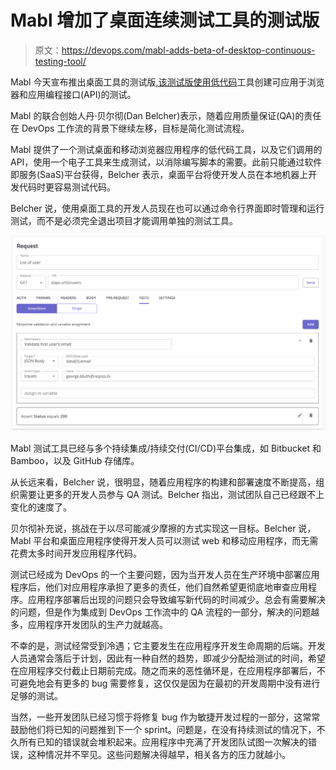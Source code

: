 # Mabl 增加了桌面连续测试工具的测试版

> 原文：<https://devops.com/mabl-adds-beta-of-desktop-continuous-testing-tool/>

Mabl 今天宣布推出桌面工具的测试版[,该测试版使用](https://www.prnewswire.com/news-releases/mabl-introduces-native-desktop-application-with-api-and-mobile-test-automation-capabilities-301234196.html)[低代码](https://devops.com/?s=low-code)工具创建可应用于浏览器和应用编程接口(API)的测试。

Mabl 的联合创始人丹·贝尔彻(Dan Belcher)表示，随着应用质量保证(QA)的责任在 DevOps 工作流的背景下继续左移，目标是简化测试流程。

Mabl 提供了一个测试桌面和移动浏览器应用程序的低代码工具，以及它们调用的 API，使用一个电子工具来生成测试，以消除编写脚本的需要。此前只能通过软件即服务(SaaS)平台获得，Belcher 表示，桌面平台将使开发人员在本地机器上开发代码时更容易测试代码。

Belcher 说，使用桌面工具的开发人员现在也可以通过命令行界面即时管理和运行测试，而不是必须完全退出项目才能调用单独的测试工具。

![](img/41029ad00cf40fccdea187f4f5ab9d22.png)

Mabl 测试工具已经与多个持续集成/持续交付(CI/CD)平台集成，如 Bitbucket 和 Bamboo，以及 GitHub 存储库。

从长远来看，Belcher 说，很明显，随着应用程序的构建和部署速度不断提高，组织需要让更多的开发人员参与 QA 测试。Belcher 指出，测试团队自己已经跟不上变化的速度了。

贝尔彻补充说，挑战在于以尽可能减少摩擦的方式实现这一目标。Belcher 说，Mabl 平台和桌面应用程序使得开发人员可以测试 web 和移动应用程序，而无需花费太多时间开发应用程序代码。

测试已经成为 DevOps 的一个主要问题，因为当开发人员在生产环境中部署应用程序后，他们对应用程序承担了更多的责任，他们自然希望更彻底地审查应用程序。应用程序部署后出现的问题只会导致编写新代码的时间减少。总会有需要解决的问题，但是作为集成到 DevOps 工作流中的 QA 流程的一部分，解决的问题越多，应用程序开发团队的生产力就越高。

不幸的是，测试经常受到冷遇；它主要发生在应用程序开发生命周期的后端。开发人员通常会落后于计划，因此有一种自然的趋势，即减少分配给测试的时间，希望在应用程序交付截止日期前完成。随之而来的恶性循环是，在应用程序部署后，不可避免地会有更多的 bug 需要修复，这仅仅是因为在最初的开发周期中没有进行足够的测试。

当然，一些开发团队已经习惯于将修复 bug 作为敏捷开发过程的一部分，这常常鼓励他们将已知的问题推到下一个 sprint。问题是，在没有持续测试的情况下，不久所有已知的错误就会堆积起来。应用程序中充满了开发团队试图一次解决的错误，这种情况并不罕见。这些问题解决得越早，相关各方的压力就越小。